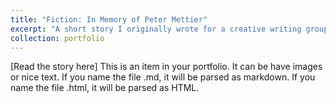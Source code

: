 ```yaml
---
title: "Fiction: In Memory of Peter Mettier"
excerpt: "A short story I originally wrote for a creative writing group at Oxford."
collection: portfolio
---
```

[Read the story here]
This is an item in your portfolio. It can be have images or nice text. If you name the file .md, it will be parsed as markdown. If you name the file .html, it will be parsed as HTML. 
